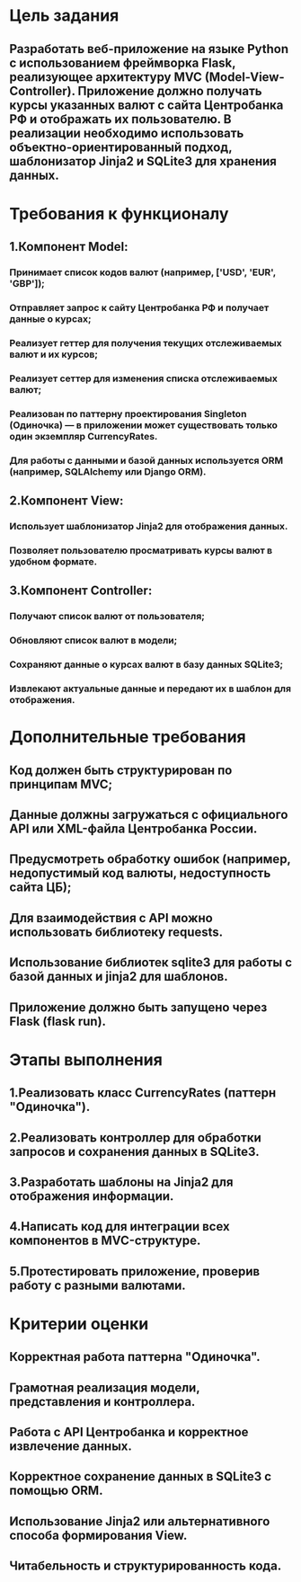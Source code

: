 # Цель задания
## Разработать веб-приложение на языке Python с использованием фреймворка Flask, реализующее архитектуру MVC (Model-View-Controller). Приложение должно получать курсы указанных валют с сайта Центробанка РФ и отображать их пользователю. В реализации необходимо использовать объектно-ориентированный подход, шаблонизатор Jinja2 и SQLite3 для хранения данных.

# Требования к функционалу
## 1.Компонент Model:
### Принимает список кодов валют (например, ['USD', 'EUR', 'GBP']);
### Отправляет запрос к сайту Центробанка РФ и получает данные о курсах;
### Реализует геттер для получения текущих отслеживаемых валют и их курсов;
### Реализует сеттер для изменения списка отслеживаемых валют;
### Реализован по паттерну проектирования Singleton (Одиночка) — в приложении может существовать только один экземпляр CurrencyRates.
### Для работы с данными и базой данных используется ORM (например, SQLAlchemy или Django ORM).  

## 2.Компонент View:
### Использует шаблонизатор Jinja2 для отображения данных.
### Позволяет пользователю просматривать курсы валют в удобном формате.

## 3.Компонент Controller:
### Получают список валют от пользователя;
### Обновляют список валют в модели;
### Сохраняют данные о курсах валют в базу данных SQLite3;
### Извлекают актуальные данные и передают их в шаблон для отображения.

# Дополнительные требования
## Код должен быть структурирован по принципам MVC;
## Данные должны загружаться с официального API или XML-файла Центробанка России.
## Предусмотреть обработку ошибок (например, недопустимый код валюты, недоступность сайта ЦБ);
## Для взаимодействия с API можно использовать библиотеку requests.
## Использование библиотек sqlite3 для работы с базой данных и jinja2 для шаблонов.
## Приложение должно быть запущено через Flask (flask run).

# Этапы выполнения
## 1.Реализовать класс CurrencyRates (паттерн "Одиночка").
## 2.Реализовать контроллер для обработки запросов и сохранения данных в SQLite3.
## 3.Разработать шаблоны на Jinja2 для отображения информации.
## 4.Написать код для интеграции всех компонентов в MVC-структуре.
## 5.Протестировать приложение, проверив работу с разными валютами.

# Критерии оценки
## Корректная работа паттерна "Одиночка".
## Грамотная реализация модели, представления и контроллера.
## Работа с API Центробанка и корректное извлечение данных.
## Корректное сохранение данных в SQLite3 с помощью ORM.
## Использование Jinja2 или альтернативного способа формирования View.
## Читабельность и структурированность кода.

